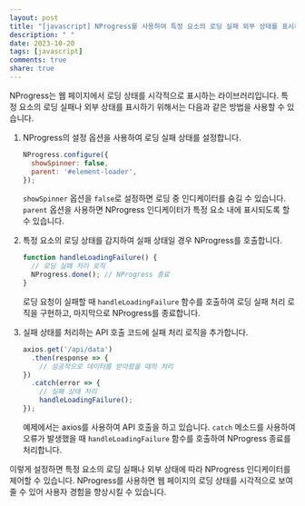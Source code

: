 ```yaml
---
layout: post
title: "[javascript] NProgress를 사용하여 특정 요소의 로딩 실패 외부 상태를 표시하는 방법은?"
description: " "
date: 2023-10-20
tags: [javascript]
comments: true
share: true
---
```


NProgress는 웹 페이지에서 로딩 상태를 시각적으로 표시하는 라이브러리입니다. 특정 요소의 로딩 실패나 외부 상태를 표시하기 위해서는 다음과 같은 방법을 사용할 수 있습니다.

1. NProgress의 설정 옵션을 사용하여 로딩 실패 상태를 설정합니다. 

   ```javascript
   NProgress.configure({ 
     showSpinner: false,
     parent: '#element-loader',
   });
   ```

   `showSpinner` 옵션을 `false`로 설정하면 로딩 중 인디케이터를 숨길 수 있습니다. `parent` 옵션을 사용하면 NProgress 인디케이터가 특정 요소 내에 표시되도록 할 수 있습니다.

2. 특정 요소의 로딩 상태를 감지하여 실패 상태일 경우 NProgress를 호출합니다.

   ```javascript
   function handleLoadingFailure() {
     // 로딩 실패 처리 로직
     NProgress.done(); // NProgress 종료
   }
   ```

   로딩 요청이 실패할 때 `handleLoadingFailure` 함수를 호출하여 로딩 실패 처리 로직을 구현하고, 마지막으로 NProgress를 종료합니다.

3. 실패 상태를 처리하는 API 호출 코드에 실패 처리 로직을 추가합니다.

   ```javascript
   axios.get('/api/data')
     .then(response => {
       // 성공적으로 데이터를 받아왔을 때의 처리
   })
     .catch(error => {
       // 실패 상태 처리
       handleLoadingFailure();
   });
   ```

   예제에서는 axios를 사용하여 API 호출을 하고 있습니다. `catch` 메소드를 사용하여 오류가 발생했을 때 `handleLoadingFailure` 함수를 호출하여 NProgress 종료를 처리합니다.

이렇게 설정하면 특정 요소의 로딩 실패나 외부 상태에 따라 NProgress 인디케이터를 제어할 수 있습니다. NProgress를 사용하면 웹 페이지의 로딩 상태를 시각적으로 보여줄 수 있어 사용자 경험을 향상시킬 수 있습니다.